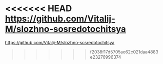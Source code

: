 <<<<<<< HEAD
https://github.com/Vitalij-M/slozhno-sosredotochitsya
=======
https://github.com/Vitalij-M/slozhno-sosredotochitsya
>>>>>>> f2038f17d5705ae62c021daa4883e23276996374
